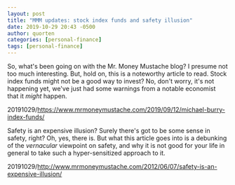 ```yaml
---
layout: post
title: "MMM updates: stock index funds and safety illusion"
date: 2019-10-29 20:43 -0500
author: quorten
categories: [personal-finance]
tags: [personal-finance]
---
```


So, what's been going on with the Mr. Money Mustache blog?  I presume
not too much interesting.  But, hold on, this is a noteworthy article
to read.  Stock index funds might not be a good way to invest?  No,
don't worry, it's not happening yet, we've just had some warnings from
a notable economist that it _might_ happen.

20191029/https://www.mrmoneymustache.com/2019/09/12/michael-burry-index-funds/

Safety is an expensive illusion?  Surely there's got to be some sense
in safety, right?  Oh, yes, there is.  But what this article goes into
is a debunking of the _vernacular_ viewpoint on safety, and why it is
not good for your life in general to take such a hyper-sensitized
approach to it.

20191029/http://www.mrmoneymustache.com/2012/06/07/safety-is-an-expensive-illusion/
